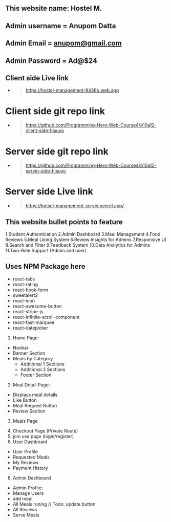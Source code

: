 ## This website name: Hostel M.

## Admin username = Anupom Datta

## Admin Email = anupom@gmail.com

## Admin Password = Ad@$24

## Client side Live link

- > https://hostel-management-9436b.web.app

# Client side git repo link

- > https://github.com/Programming-Hero-Web-Course4/b10a12-client-side-hisuvo

# Server side git repo link

- > https://github.com/Programming-Hero-Web-Course4/b10a12-server-side-hisuvo

# Server side Live link

- > https://hotsel-management-server.vercel.app/

## This website bullet points to feature

1.Student Authentication
2.Admin Dashboard
3.Meal Management
4.Food Reviews
5.Meal Liking System
6.Review Insights for Admins
7.Responsive UI
8.Search and Filter
9.Feedback System
10.Data Analytics for Admins
11.Two-Role Support (Admin and user)

## Uses NPM Package here

- react-tabs
- react-rating
- react-hook-form
- sweetalert2
- react-icon
- react-awesome-button
- react-stripe-js
- react-infinite-scroll-component
- react-fast-marquee
- react-datepicker

<!-- Done Page  -->

1. Home Page:

- Navbar
- Banner Section
- Meals by Category
  - Additional 1 Sections
  - Additional 2 Sections
  - Footer Section

2. Meal Detail Page:

- Displays meal details
- Like Button
- Meal Request Button
- Review Section

3. Meals Page
<!-- 4. Upcoming Page -->

4. Checkout Page (Private Route)
5. join use page (login/register)
6. User Dashboard

- User Profile
- Requested Meals
- My Reviews
- Payment History

8. Admin Dashboard

- Admin Profile:
- Manage Users
- add meal
- All Meals runing // Todo: update button
- All Reviews
- Serve Meals
    <!-- - Upcoming Meals -->
